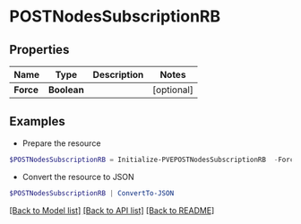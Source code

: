 # POSTNodesSubscriptionRB
## Properties

Name | Type | Description | Notes
------------ | ------------- | ------------- | -------------
**Force** | **Boolean** |  | [optional] 

## Examples

- Prepare the resource
```powershell
$POSTNodesSubscriptionRB = Initialize-PVEPOSTNodesSubscriptionRB  -Force null
```

- Convert the resource to JSON
```powershell
$POSTNodesSubscriptionRB | ConvertTo-JSON
```

[[Back to Model list]](../README.md#documentation-for-models) [[Back to API list]](../README.md#documentation-for-api-endpoints) [[Back to README]](../README.md)

